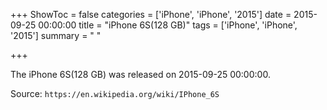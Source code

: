 +++
ShowToc = false
categories = ['iPhone', 'iPhone', '2015']
date = 2015-09-25 00:00:00
title = "iPhone 6S(128 GB)"
tags = ['iPhone', 'iPhone', '2015']
summary = " "

+++

The iPhone 6S(128 GB) was released on 2015-09-25 00:00:00.

Source: `https://en.wikipedia.org/wiki/IPhone_6S`


